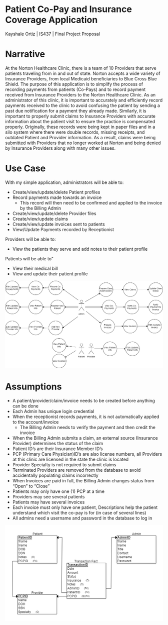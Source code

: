 # Patient Co-Pay and Insurance Coverage Application
Kayshale Ortiz | 
IS437 | 
Final Project Proposal
# Narrative
At the Norton Healthcare Clinic, there is a team of 10 Providers that serve patients traveling from in and out of state. Norton accepts a wide variety of Insurance Providers, from local Medicaid beneficiaries to Blue Cross Blue Shield. The purpose of this application is to simplify the process of recording payments from patients (Co-Pays) and to record payment received from Insurance Providers to the Norton Healthcare Clinic. As an administrator of this clinic, it is important to accurately and efficiently record payments received to the clinic to avoid confusing the patient by sending a past due notification for a payment they already made. Similarly, it is important to properly submit claims to Insurance Providers with accurate information about the patient visit to ensure the practice is compensated properly.
Originally, these records were being kept in paper files and in a silo system where there were double records, missing receipts, and outdated Patient and Provider information. As a result, claims were being submitted with Providers that no longer worked at Norton and being denied by Insurance Providers along with many other issues. 

# Use Case
With my simple application, administrators will be able to:
* Create/view/update/delete Patient profiles
* Record payments made towards an invoice
	* This record will then need to be confirmed and applied to the invoice by the Billing Admin
* Create/view/update/delete Provider files
* Create/view/update claims
* Create/view/update invoices sent to patients
* View/Update Payments recorded by Receptionist

Providers will be able to:
* View the patients they serve and add notes to their patient profile

Patients will be able to"
* View their medical bill
* View and update their patient profile

![Use Case Diagram](https://github.com/kayshale/FinalProject/blob/master/FinalProject%20Use%20Cases.png)

# Assumptions
* A patient/provider/claim/invoice needs to be created before anything can be done
* Each Admin has unique login credential
* When the receptionist records payments, it is not automatically applied to the account/invoice
 	* The Billing Admin needs to verify the payment and then credit the invoice
* When the Billing Admin submits a claim, an external source (Insurance Provider) determines the status of the claim 
* Patient ID’s are their Insurance Member ID’s 
* PCP (Primary Care Physician)ID’s are also license numbers, all Providers at this clinic are licensed in the state the clinic is located
* Provider Specialty is not required to submit claims
* Terminated Providers are removed from the database to avoid accidentally populating claims incorrectly
* When Invoices are paid in full, the Billing Admin changes status from “Open” to “Close”
* Patients may only have one (1) PCP at a time 
* Providers may see several patients 
* Patients may have several invoices
* Each invoice must only have one patient, Descriptions help the patient understand which visit the co-pay is for (in case of several lines)
* All admins need a username and password in the database to log in

![Relational Schema](https://github.com/kayshale/FinalProject/blob/master/Schema.png)

